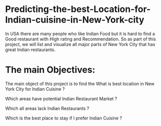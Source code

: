 # Predicting-the-best-Location-for-Indian-cuisine-in-New-York-city
In USA there are many people who like Indian Food but it is hard to find a Good restaurant with High rating and Recommendation. So as part of this project, we will list and visualize all major parts of New York City that has great Indian restaurants.

# The main Objectives:

  The main object of this project is to find the What is best location in New York City for Indian Cuisine ?
  
  Which areas have potential Indian Restaurant Market ?
  
  Which all areas lack Indian Restaurants ?
  
  Which is the best place to stay if I prefer Indian Cuisine ?
